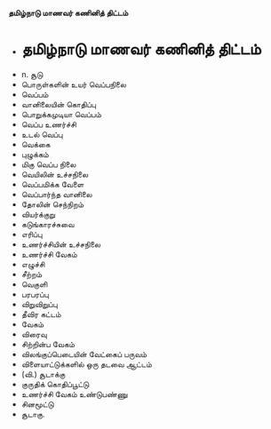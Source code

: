 **தமிழ்நாடு மாணவர் கணினித் திட்டம்**
- # தமிழ்நாடு மாணவர் கணினித் திட்டம்
- n. சூடு
- பொருள்களின் உயர் வெப்பநிலை
- வெப்பம்
- வானிலையின் கொதிப்பு
- பொறுக்கமுடியா வெப்பம்
- வெப்ப உணர்ச்சி
- உடல் வெப்பு
- வெக்கை
- புழுக்கம்
- மிகு வெப்ப நிலை
- வெயிலின் உச்சநிலை
- வெப்பமிக்க வேளை
- வெப்பார்ந்த வானிலை
- தோலின் செந்நிறம்
- வியர்க்குறு
- கடுங்காரச்சுவை
- எரிப்பு
- உணர்ச்சியின் உச்சநிலை
- உணர்ச்சி வேகம்
- எழுச்சி
- சீற்றம்
- வெகுளி
- பரபரப்பு
- விறுவிறுப்பு
- தீவிர கட்டம்
- வேகம்
- விரைவு
- சிற்றின்ப வேகம்
- விலங்குப்பெடையின் வேட்கைப் பருவம்
- விளையாட்டுக்களில் ஒரு தடவை ஆட்டம்
- (வி.) சூடாக்கு
- குருதிக் கொதிப்பூட்டு
- உணர்ச்சி வேகம் உண்டுபண்ணு
- சினமூட்டு
- சூடாகு.

